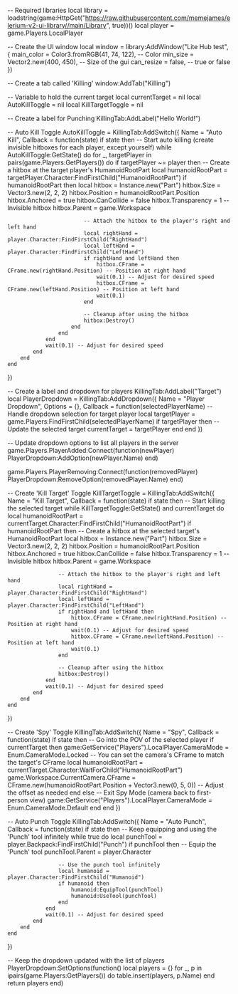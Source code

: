 -- Required libraries
local library = loadstring(game:HttpGet("https://raw.githubusercontent.com/memejames/elerium-v2-ui-library//main/Library", true))()
local player = game.Players.LocalPlayer

-- Create the UI window
local window = library:AddWindow("Lite Hub test", {
	main_color = Color3.fromRGB(41, 74, 122), -- Color
	min_size = Vector2.new(400, 450), -- Size of the gui
	can_resize = false, -- true or false
})

-- Create a tab called 'Killing'
window:AddTab("Killing") 

-- Variable to hold the current target
local currentTarget = nil
local AutoKillToggle = nil
local KillTargetToggle = nil

-- Create a label for Punching
KillingTab:AddLabel("Hello World!")

-- Auto Kill Toggle
AutoKillToggle = KillingTab:AddSwitch({
    Name = "Auto Kill",
    Callback = function(state)
        if state then
            -- Start auto killing (create invisible hitboxes for each player, except yourself)
            while AutoKillToggle:GetState() do
                for _, targetPlayer in pairs(game.Players:GetPlayers()) do
                    if targetPlayer ~= player then
                        -- Create a hitbox at the target player's HumanoidRootPart
                        local humanoidRootPart = targetPlayer.Character:FindFirstChild("HumanoidRootPart")
                        if humanoidRootPart then
                            local hitbox = Instance.new("Part")
                            hitbox.Size = Vector3.new(2, 2, 2)
                            hitbox.Position = humanoidRootPart.Position
                            hitbox.Anchored = true
                            hitbox.CanCollide = false
                            hitbox.Transparency = 1 -- Invisible hitbox
                            hitbox.Parent = game.Workspace

                            -- Attach the hitbox to the player's right and left hand
                            local rightHand = player.Character:FindFirstChild("RightHand")
                            local leftHand = player.Character:FindFirstChild("LeftHand")
                            if rightHand and leftHand then
                                hitbox.CFrame = CFrame.new(rightHand.Position) -- Position at right hand
                                wait(0.1) -- Adjust for desired speed
                                hitbox.CFrame = CFrame.new(leftHand.Position) -- Position at left hand
                                wait(0.1)
                            end

                            -- Cleanup after using the hitbox
                            hitbox:Destroy()
                        end
                    end
                end
                wait(0.1) -- Adjust for desired speed
            end
        end
    end
})

-- Create a label and dropdown for players
KillingTab:AddLabel("Target")
local PlayerDropdown = KillingTab:AddDropdown({
    Name = "Player Dropdown",
    Options = {},
    Callback = function(selectedPlayerName)
        -- Handle dropdown selection for target player
        local targetPlayer = game.Players:FindFirstChild(selectedPlayerName)
        if targetPlayer then
            -- Update the selected target
            currentTarget = targetPlayer
        end
    end
})

-- Update dropdown options to list all players in the server
game.Players.PlayerAdded:Connect(function(newPlayer)
    PlayerDropdown:AddOption(newPlayer.Name)
end)

game.Players.PlayerRemoving:Connect(function(removedPlayer)
    PlayerDropdown:RemoveOption(removedPlayer.Name)
end)

-- Create 'Kill Target' Toggle
KillTargetToggle = KillingTab:AddSwitch({
    Name = "Kill Target",
    Callback = function(state)
        if state then
            -- Start killing the selected target
            while KillTargetToggle:GetState() and currentTarget do
                local humanoidRootPart = currentTarget.Character:FindFirstChild("HumanoidRootPart")
                if humanoidRootPart then
                    -- Create a hitbox at the selected target's HumanoidRootPart
                    local hitbox = Instance.new("Part")
                    hitbox.Size = Vector3.new(2, 2, 2)
                    hitbox.Position = humanoidRootPart.Position
                    hitbox.Anchored = true
                    hitbox.CanCollide = false
                    hitbox.Transparency = 1 -- Invisible hitbox
                    hitbox.Parent = game.Workspace

                    -- Attach the hitbox to the player's right and left hand
                    local rightHand = player.Character:FindFirstChild("RightHand")
                    local leftHand = player.Character:FindFirstChild("LeftHand")
                    if rightHand and leftHand then
                        hitbox.CFrame = CFrame.new(rightHand.Position) -- Position at right hand
                        wait(0.1) -- Adjust for desired speed
                        hitbox.CFrame = CFrame.new(leftHand.Position) -- Position at left hand
                        wait(0.1)
                    end

                    -- Cleanup after using the hitbox
                    hitbox:Destroy()
                end
                wait(0.1) -- Adjust for desired speed
            end
        end
    end
})

-- Create 'Spy' Toggle
KillingTab:AddSwitch({
    Name = "Spy",
    Callback = function(state)
        if state then
            -- Go into the POV of the selected player
            if currentTarget then
                game:GetService("Players").LocalPlayer.CameraMode = Enum.CameraMode.Locked
                -- You can set the camera's CFrame to match the target's CFrame
                local humanoidRootPart = currentTarget.Character:WaitForChild("HumanoidRootPart")
                game.Workspace.CurrentCamera.CFrame = CFrame.new(humanoidRootPart.Position + Vector3.new(0, 5, 0)) -- Adjust the offset as needed
            end
        else
            -- Exit Spy Mode (camera back to first-person view)
            game:GetService("Players").LocalPlayer.CameraMode = Enum.CameraMode.Default
        end
    end
})

-- Auto Punch Toggle
KillingTab:AddSwitch({
    Name = "Auto Punch",
    Callback = function(state)
        if state then
            -- Keep equipping and using the 'Punch' tool infinitely
            while true do
                local punchTool = player.Backpack:FindFirstChild("Punch")
                if punchTool then
                    -- Equip the 'Punch' tool
                    punchTool.Parent = player.Character

                    -- Use the punch tool infinitely
                    local humanoid = player.Character:FindFirstChild("Humanoid")
                    if humanoid then
                        humanoid:EquipTool(punchTool)
                        humanoid:UseTool(punchTool)
                    end
                end
                wait(0.1) -- Adjust for desired speed
            end
        end
    end
})

-- Keep the dropdown updated with the list of players
PlayerDropdown:SetOptions(function()
    local players = {}
    for _, p in ipairs(game.Players:GetPlayers()) do
        table.insert(players, p.Name)
    end
    return players
end)

